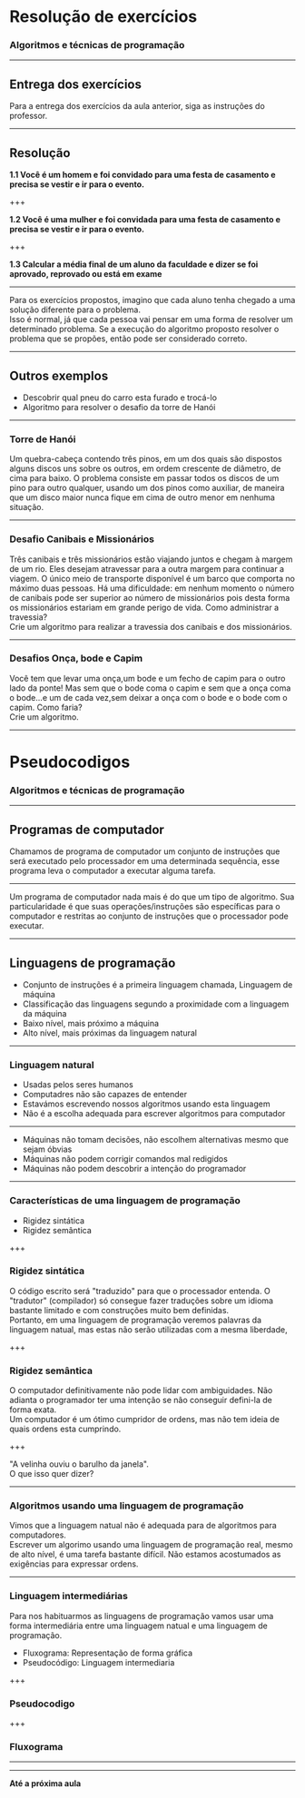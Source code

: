 # Resolução de exercícios
### Algoritmos e técnicas de programação

---

## Entrega dos exercícios

Para a entrega dos exercícios da aula anterior, siga as instruções do professor.

---

## Resolução

**1.1 Você é um homem e foi convidado para uma festa de casamento e precisa se vestir e ir para o evento.**

+++

**1.2 Você é uma mulher e foi convidada para uma festa de casamento e precisa se vestir e ir para o evento.**

+++

**1.3 Calcular a média final de um aluno da faculdade e dizer se foi aprovado, reprovado ou está em exame**

---

Para os exercícios propostos, imagino que cada aluno tenha chegado a uma solução diferente para o problema.
<br>
Isso é normal, já que cada pessoa vai pensar em uma forma de resolver um determinado problema. Se a execução do algoritmo proposto resolver o problema que se propões, então pode ser considerado correto.

---

## Outros exemplos

- Descobrir qual pneu do carro esta furado e trocá-lo
- Algoritmo para resolver o desafio da torre de Hanói

---

### Torre de Hanói

 Um quebra-cabeça contendo três pinos, em um dos quais são dispostos alguns discos uns sobre os outros, em ordem crescente de diâmetro, de cima para baixo. O problema consiste em passar todos os discos de um pino para outro qualquer, usando um dos pinos como auxiliar, de maneira que um disco maior nunca fique em cima de outro menor em nenhuma situação.

---

### Desafio Canibais e Missionários

Três canibais e três missionários estão viajando juntos e chegam à margem de um rio. Eles desejam atravessar para a outra margem para continuar a viagem. O único meio de transporte disponível é um barco que comporta no máximo duas pessoas. Há uma dificuldade: em nenhum momento o número de canibais pode ser superior ao número de missionários pois desta forma os missionários estariam em grande perigo de vida. Como administrar a travessia?
<br>
Crie um algoritmo para realizar a travessia dos canibais e dos missionários.

---

### Desafios Onça, bode e Capim

Você tem que levar uma onça,um bode e um fecho de capim para o outro lado da ponte! Mas sem que o bode coma o capim e sem que a onça coma o bode...e um de cada vez,sem deixar a onça com o bode e o bode com o capim. Como faria?
<br>
Crie um algoritmo.

---

# Pseudocodigos
### Algoritmos e técnicas de programação

---

## Programas de computador

Chamamos de programa de computador um conjunto de instruções que será executado pelo processador em uma determinada sequência, esse programa leva o computador a executar alguma tarefa.

---

Um programa de computador nada mais é do que um tipo de algoritmo. Sua particularidade é que suas operações/instruções são específicas para o computador e restritas ao conjunto de instruções que o processador pode executar.

---

## Linguagens de programação

- Conjunto de instruções é a primeira linguagem chamada, Linguagem de máquina
- Classificação das linguagens segundo a proximidade com a linguagem da máquina
- Baixo nível, mais próximo a máquina
- Alto nível, mais próximas da linguagem natural

---

### Linguagem natural

- Usadas pelos seres humanos
- Computadres não são capazes de entender
- Estavámos escrevendo nossos algoritmos usando esta linguagem
- Não é a escolha adequada para escrever algoritmos para computador

---

- Máquinas não tomam decisões, não escolhem alternativas mesmo que sejam óbvias
- Máquinas não podem corrigir comandos mal redigidos
- Máquinas não podem descobrir a intenção do programador

---

### Características de uma linguagem de programação

- Rigidez sintática
- Rigidez semântica

+++

### Rigidez sintática

O código escrito será "traduzido" para que o processador entenda.
O "tradutor" (compilador) só consegue fazer traduções sobre um idioma bastante limitado e com construções muito bem definidas.
<br>
Portanto, em uma linguagem de programação veremos palavras da linguagem natual, mas estas não serão utilizadas com a mesma liberdade,

+++

### Rigidez semântica

O computador definitivamente não pode lidar com ambiguidades.
Não adianta o programador ter uma intenção se não conseguir defini-la de forma exata.
<br>
Um computador é um ótimo cumpridor de ordens, mas não tem ideia de quais ordens esta cumprindo.

+++

"A velinha ouviu o barulho da janela".
<br>
O que isso quer dizer?

---

### Algoritmos usando uma linguagem de programação

Vimos que a linguagem natual não é adequada para de algoritmos para computadores.
<br>
Escrever um algorimo usando uma linguagem de programação real, mesmo de alto nível, é uma tarefa bastante difícil. Não estamos acostumados as exigências para expressar ordens.

---

### Linguagem intermediárias

Para nos habituarmos as linguagens de programação vamos usar uma forma intermediária entre uma linguagem natual e uma linguagem de programação.
<br>
- Fluxograma: Representação de forma gráfica
- Pseudocódigo: Linguagem intermediaria

+++

### Pseudocodigo



+++

### Fluxograma

---












---

**Até a próxima aula**
